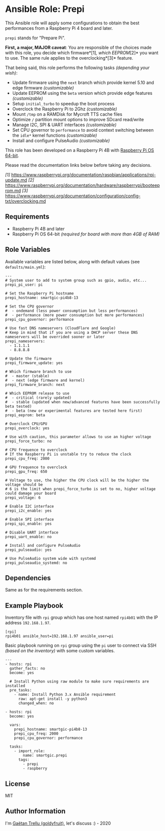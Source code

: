# Ansible Role: Prepi

This Ansible role will apply some configurations to obtain the best performances from a Raspberry Pi 4 board and later.

`prepi` stands for "Prepare Pi".

**First, a major, MAJOR caveat**: You are responsible of the choices made with this role, you decide which firmware*[1]*, which EEPROM*[2]* you want to use. The same rule applies to the overclocking*[3]* feature.

That being said, this role performs the following tasks _(depending your wish)_:

- Update firmware using the `next` branch which provide kernel 5.10 and edge firmware _(customizable)_
- Update EEPROM using the `beta` version which provide edge features _(customizable)_
- Setup `initial_turbo` to speedup the boot process
- Overclock the Raspberry Pi to 2Ghz _(customizable)_
- Mount `/tmp` on a RAMDisk for Mycroft TTS cache files
- Optimize `/` partition mount options to improve SDcard read/write
- Manage I2C, SPI & UART interfaces _(customizable)_
- Set CPU governor to `performance` to avoid context switching between the `idle*` kernel functions _(customizable)_
- Install and configure PulseAudio _(customizable)_

This role has been developed on a Raspberry Pi 4B with [Raspberry Pi OS 64-bit](https://downloads.raspberrypi.org/raspios_arm64/images).

Please read the documentation links below before taking any decisions.

_[1]_ https://www.raspberrypi.org/documentation/raspbian/applications/rpi-update.md
_[2]_ https://www.raspberrypi.org/documentation/hardware/raspberrypi/booteeprom.md
_[3]_ https://www.raspberrypi.org/documentation/configuration/config-txt/overclocking.md

## Requirements

- Raspberry Pi 4B and later
- Raspberry Pi OS 64-bit _(required for board with more than 4GB of RAM)_

## Role Variables

Available variables are listed below, along with default values (see `defaults/main.yml`):

```
---
# System user to add to system group such as gpio, audio, etc...
prepi_pi_user: pi

# Set the Raspberry Pi hostname
prepi_hostname: smartgic-pi4b8-13

# Set the CPU governor
#  - ondemand (less power consumption but less performances)
#  - performance (more power consumption but more performances)
prepi_cpu_governor: performance

# Use fast DNS nameservers (CloudFlare and Google)
# Keep in mind that if you are using a DHCP server these DNS nameservers will be overrided sooner or later
prepi_nameservers:
  - 1.1.1.1
  - 8.8.8.8

# Update the firmware
prepi_firmware_update: yes

# Which firmware branch to use
#  - master (stable)
#  - next (edge firmware and kernel)
prepi_firmware_branch: next

# Which EEPROM release to use
#  - critical (rarely updated)
#  - stable (updated when new/advanced features have been successfully beta tested)
#  - beta (new or experimental features are tested here first)
prepi_eeprom: beta

# Overclock CPU/GPU
prepi_overclock: yes

# Use with caution, this parameter allows to use an higher voltage
prepi_force_turbo: no

# CPU frequence to overclock
# If the Raspberry Pi is unstable try to reduce the clock
prepi_cpu_freq: 2000

# GPU frequence to overclock
prepi_gpu_freq: 650

# Voltage to use, the higher the CPU clock will be the higher the voltage should be
# 6 is the limit when prepi_force_turbo is set to no, higher voltage could damage your board
prepi_voltage: 6

# Enable I2C interface
prepi_i2c_enable: yes

# Enable SPI interface
prepi_spi_enable: yes

# Disable UART interface
prepi_uart_enable: no

# Install and configure PulseAudio
prepi_pulseaudio: yes

# Use PulseAudio system wide with systemd
prepi_pulseaudio_systemd: no

```

## Dependencies

Same as for the requirements section.

## Example Playbook

Inventory file with `rpi` group which has one host named `rpi4b01` with the IP address `192.168.1.97`.

```
[rpi]
rpi4b01 ansible_host=192.168.1.97 ansible_user=pi
```

Basic playbook running on `rpi` group using the `pi` user to connect via SSH _(based on the inventory)_ with some custom variables.

```
---
- hosts: rpi
  gather_facts: no
  become: yes

  # Install Python using raw module to make sure requirements are installed
  pre_tasks:
    - name: Install Python 3.x Ansible requirement
      raw: apt-get install -y python3
      changed_when: no

- hosts: rpi
  become: yes

  vars:
    prepi_hostname: smartgic-pi4b8-13
    prepi_cpu_freq: 2000
    prepi_cpu_governor: performance

  tasks:
    - import_role:
        name: smartgic.prepi
      tags:
        - prepi
        - raspberry
```

## License

MIT

## Author Information

I'm [Gaëtan Trellu (goldyfruit)](https://smartgic.io/), let's discuss :) - 2020
